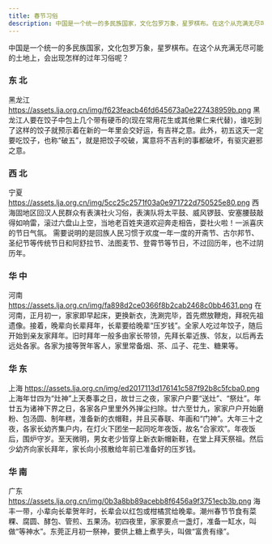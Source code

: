 ```yaml
---
title: 春节习俗
description: 中国是一个统一的多民族国家，文化包罗万象，星罗棋布。在这个从充满无尽可能的土地上，会出现怎样的过年习俗呢？
---
```

中国是一个统一的多民族国家，文化包罗万象，星罗棋布。在这个从充满无尽可能的土地上，会出现怎样的过年习俗呢？

### 东 北
黑龙江
https://assets.lja.org.cn/img/f623feacb46fd645673a0e227438959b.png
黑龙江人要在饺子中包上几个带有硬币的(现在常用花生或其他果仁来代替)，谁吃到了这样的饺子就预示着在新的一年里会交好运，有吉祥之意。此外，初五这天一定要吃饺子，也称“破五”，就是把饺子咬破，寓意将不吉利的事都破坏，有驱灾避邪之意。

### 西 北
宁夏
https://assets.lja.org.cn/img/5cc25c2571f03a0e971722d750525e80.png
西海固地区回汉人民群众有表演社火习俗，表演队将太平鼓、威风锣鼓、安塞腰鼓敲得如响雷，滚过六盘山上空，当地老百姓夹道欢迎奔走相告，耍社火啦！一派喜庆的节日气氛。
需要说明的是回族人民习惯于欢度一年一度的开斋节、古尔邦节、圣纪节等传统节日和阿舒拉节、法图麦节、登霄节等节日，不过回历年，也不过阴历年。

### 华 中
河南
https://assets.lja.org.cn/img/fa898d2ce0366f8b2cab2468c0bb4631.png
在河南，正月初一，家家即早起床，更换新衣，洗涮完毕，首先燃放鞭炮，拜祝先祖遗像。接着，晚辈向长辈拜年，长辈要给晚辈“压岁钱”。全家人吃过年饺子，随后开始到亲友家拜年。旧时拜年一般多由家长带领，先拜长辈近族、邻友，以后再去远处各家。各家为接等贺年客人，家里常备烟、茶、瓜子、花生、糖果等。

### 华 东
上海
https://assets.lja.org.cn/img/ed2017113d176141c587f92b8c5fcba0.png
上海年廿四为“灶神”上天奏事之日，故廿三之夜，家家户户要“送灶”、“祭灶”。年廿五为诸神下界之日，各家各户里里外外掸尘扫除。廿六至廿九，家家户户开始磨粉、包汤圆、制年糕，准备新的衣帽鞋，并且买春联、年画和“门神”。大年三十之夜，各家长幼齐集户内，在灯火下团坐一起同吃年夜饭，故名“合家欢”。年夜饭后，围炉守岁。至天微明，男女老少皆穿上新衣新帽新鞋，在堂上拜天祭祖。然后少幼齐向家长拜年，家长向小孩散给年前已准备好的压岁钱。

### 华 南
广东
https://assets.lja.org.cn/img/0b3a8bb89acebb8f6456a9f3751ecb3b.png
海丰一带，小辈向长辈贺年时，长辈会以红包或柑橘赏给晚辈。潮州春节节食有菜粿、腐圆、酵包、管煎、五果汤。初四夜里，家家要点一盏灯，准备一缸水，叫做“等神水”。东莞正月初一祭神，要供上糖上煮芋头，叫做“富贵有缘”。